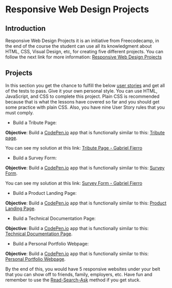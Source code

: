 # Responsive Web Design Projects


## Introduction

Responsive Web Design Projects it is an initiative from Freecodecamp, in the end of the course the student can use all its knowledgment about HTML, CSS, Visual Design, etc, for creating five different projects.
You can follow the next link for more information: [Responsive Web Design Projects](https://www.freecodecamp.org/learn/responsive-web-design/responsive-web-design-projects/)


## Projects

In this section you get the chance to fulfill the below [user stories](https://en.wikipedia.org/wiki/User_story) and get all of the tests to pass. Give it your own personal style. You can use HTML, JavaScript, and CSS to complete this project. Plain CSS is recommended because that is what the lessons have covered so far and you should get some practice with plain CSS.
Also, you have nine User Story rules that you must comply.

- Build a Tribute Page: 

**Objective**: Build a [CodePen.io](https://codepen.io/) app that is functionally similar to this: [Tribute page](https://codepen.io/freeCodeCamp/full/zNqgVx).

You can see my solution at this link: [Tribute Page - Gabriel Fierro](https://codepen.io/F__Gabriel/pen/QWEVoJr)


- Build a Survey Form: 

**Objective**: Build a [CodePen.io](https://codepen.io/) app that is functionally similar to this: [Survey Form](https://codepen.io/freeCodeCamp/full/VPaoNP).

You can see my solution at this link: [Survey Form - Gabriel Fierro](https://codepen.io/F__Gabriel/pen/pobYvLd)


- Build a Product Landing Page:

**Objective**: Build a [CodePen.io](https://codepen.io/) app that is functionally similar to this: [Product Landing Page](https://codepen.io/freeCodeCamp/full/RKRbwL).


- Build a Technical Documentation Page:

**Objective**: Build a [CodePen.io](https://codepen.io/) app that is functionally similar to this: [Technical Documentation Page](https://codepen.io/freeCodeCamp/full/NdrKKL).



- Build a Personal Portfolio Webpage:

**Objective**: Build a [CodePen.io](https://codepen.io/) app that is functionally similar to this: [Personal Portfolio Webpage](https://codepen.io/freeCodeCamp/full/zNBOYG).



By the end of this, you would have 5 responsive websites under your belt that you can show off to friends, family, employers, etc. Have fun and remember to use the [Read-Search-Ask](https://forum.freecodecamp.org/t/how-to-get-help-when-you-are-stuck-coding/19514) method if you get stuck.